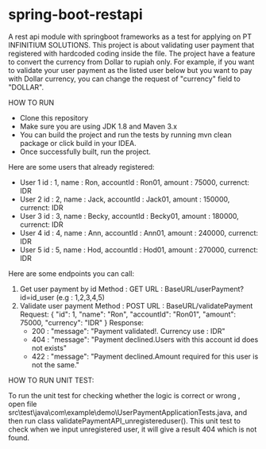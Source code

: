 # spring-boot-restapi
A rest api module with springboot frameworks as a test for applying on PT INFINITIUM SOLUTIONS.
This project is about validating user payment that registered with hardcoded coding inside the file. The project have a feature to convert the currency from Dollar to rupiah only. For example, if you want to validate your user payment as the listed user below but you want to pay with Dollar currency, you can change the request of "currency" field to "DOLLAR".

HOW TO RUN 
- Clone this repository
- Make sure you are using JDK 1.8 and Maven 3.x
- You can build the project and run the tests by running mvn clean package or click build in your IDEA.
- Once successfully built, run the project.


Here are some users that already registered:
- User 1
  id : 1, name : Ron, accountId : Ron01, amount : 75000, currenct: IDR
- User 2
  id : 2, name : Jack, accountId : Jack01, amount : 150000, currenct: IDR
- User 3
  id : 3, name : Becky, accountId : Becky01, amount : 180000, currenct: IDR
- User 4
  id : 4, name : Ann, accountId : Ann01, amount : 240000, currenct: IDR
- User 5
  id : 5, name : Hod, accountId : Hod01, amount : 270000, currenct: IDR

 
Here are some endpoints you can call:
1. Get user payment by id
   Method : GET
   URL    : BaseURL/userPayment?id=id_user (e.g : 1,2,3,4,5)
2. Validate user payment
   Method : POST
   URL    : BaseURL/validatePayment
   Request:
   {
    "id": 1,
    "name": "Ron",
    "accountId": "Ron01",
    "amount": 75000,
    "currency": "IDR"
   }
   Response:
   - 200 :  "message": "Payment validated!. Currency use : IDR"
   - 404 :  "message": "Payment declined.Users with this account id does not exists"
   - 422 :  "message": "Payment declined.Amount required for this user is not the same."

HOW TO RUN UNIT TEST:

To run the unit test for checking whether the logic is correct or wrong , open file src\test\java\com\example\demo\UserPaymentApplicationTests.java, and then run class validatePaymentAPI_unregistereduser(). This unit test to check when we input unregistered user, it will give a result 404 which is not found.
